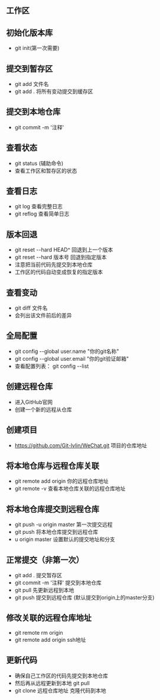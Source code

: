 ## 工作区

## 初始化版本库
- git init(第一次需要)

## 提交到暂存区
- git add 文件名
- git add . 将所有变动提交到缓存区

## 提交到本地仓库
- git commit -m '注释'

## 查看状态
- git status (辅助命令)
- 查看工作区和暂存区的状态

## 查看日志
- git log 查看完整日志
- git reflog 查看简单日志

## 版本回退
- git reset --hard HEAD^ 回退到上一个版本
- git reset --hard 版本号 回退到指定版本
- 注意把当前代码先提交到本地仓库
- 工作区的代码自动变成恢复的指定版本

## 查看变动
- git diff 文件名
- 会列出该文件前后的差异

## 全局配置
-  git config --global user.name "你的git名称"
-  git config --global user.email "你的git验证邮箱"
-  查看配置列表： git config --list

## 创建远程仓库
- 进入GitHub官网
- 创建一个新的远程从仓库

## 创建项目
- https://github.com/Git-lvlin/WeChat.git 项目的仓库地址

## 将本地仓库与远程仓库关联
- git remote add origin 你的远程仓库地址
- git remote -v 查看本地仓库关联的远程仓库地址

## 将本地仓库提交到远程仓库
- git push -u origin master 第一次提交远程
- git push 将本地仓库提交到远程仓库
- u origin master 设置默认的提交地址和分支

## 正常提交（非第一次）
- git add . 提交暂存区
- git commit -m '注释' 提交到本地仓库
- git pull 先更新远程到本地
- git push 提交到远程仓库 (默认提交到origin上的master分支)

## 修改关联的远程仓库地址
- git remote rm origin
- git remote add origin ssh地址

## 更新代码
- 确保自己工作区的代码先提交到本地仓库
- 然后再从远程更新到本地 git pull
- git clone 远程仓库地址  克隆代码到本地
